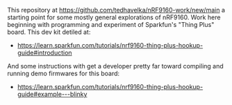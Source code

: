 This repository at https://github.com/tedhavelka/nRF9160-work/new/main a starting point for some mostly general explorations of nRF9160.  Work here beginning with programming and experiment of Sparkfun's "Thing Plus" board. This dev kit detiled at:
*  https://learn.sparkfun.com/tutorials/nrf9160-thing-plus-hookup-guide#introduction

And some instructions with get a developer pretty far toward compiling and running demo firmwares for this board:
*  https://learn.sparkfun.com/tutorials/nrf9160-thing-plus-hookup-guide#example---blinky
